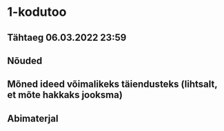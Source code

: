 # 1-kodutoo

## Tähtaeg 06.03.2022 23:59

## Nõuded

## Mõned ideed võimalikeks täiendusteks (lihtsalt, et mõte hakkaks jooksma)

## Abimaterjal
